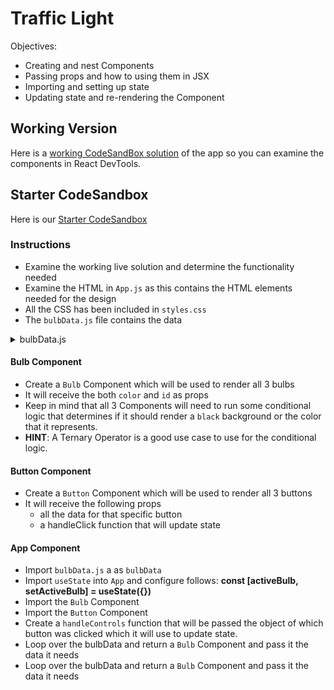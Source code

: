 # Traffic Light

Objectives:

- Creating and nest Components
- Passing props and how to using them in JSX
- Importing and setting up state
- Updating state and re-rendering the Component

## Working Version

Here is a <a target="_" href="https://n9wzs.csb.app/">working CodeSandBox solution</a> of the app so you can examine the components in React DevTools.

## Starter CodeSandbox

Here is our <a target="_" href="https://codesandbox.io/s/traffic-light-single-app-component-starter-pqrpw">Starter CodeSandbox</a>

### Instructions

- Examine the working live solution and determine the functionality needed
- Examine the HTML in `App.js` as this contains the HTML elements needed for the design 
- All the CSS has been included in `styles.css`
- The `bulbData.js` file contains the data 
  
<details><summary>bulbData.js</summary>

```javascript
export default [
  {id: 'stop', name:'Stop', color: 'red'},
  {id: 'slow', name: 'Slow', color: 'yellow'},
  {id: 'go', name: 'Go', color: 'green'},
]
```
</details>


#### Bulb Component

- Create a `Bulb` Component which will be used to render all 3 bulbs
- It will receive the both `color` and `id` as props
- Keep in mind that all 3 Components will need to run some conditional logic that determines if it should render a `black` background or the color that it represents. 
- **HINT**: A Ternary Operator is a good use case to use for the conditional logic. 

#### Button Component

- Create a `Button` Component which will be used to render all 3 buttons 
- It will receive the following props
  - all the data for that specific button 
  - a handleClick function that will update state


#### App Component

- Import `bulbData.js` a as `bulbData`
- Import `useState` into `App` and configure follows: **const [activeBulb, setActiveBulb] = useState({})**
- Import the `Bulb` Component
- Import the `Button` Component
- Create a `handleControls` function that will be passed the object of which button was clicked which it will use to update state.
- Loop over the bulbData and return a `Bulb` Component and pass it the data it needs
- Loop over the bulbData and return a `Bulb` Component and pass it the data it needs
